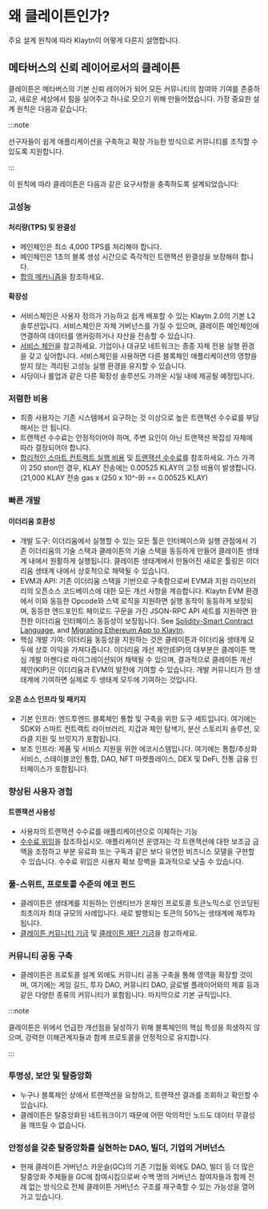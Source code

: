 # 왜 클레이튼인가?

주요 설계 원칙에 따라 Klaytn이 어떻게 다른지 설명합니다.

## 메타버스의 신뢰 레이어로서의 클레이튼 <a id="klaytn-as-a-trust-layer-of-metaverse"></a>

클레이튼은 메타버스의 기본 신뢰 레이어가 되어 모든 커뮤니티의 참여와 기여를 존중하고, 새로운 세상에서 힘을 실어주고 하나로 모으기 위해 만들어졌습니다.
가장 중요한 설계 원칙은 다음과 같습니다;

:::note

선구자들이 쉽게 애플리케이션을 구축하고 확장 가능한 방식으로 커뮤니티를 조직할 수 있도록 지원합니다.

:::

이 원칙에 따라 클레이튼은 다음과 같은 요구사항을 충족하도록 설계되었습니다:

### 고성능 <a id="high-performance"></a>

#### 처리량(TPS) 및 완결성 <a id="throughput-and-finality"></a>

- 메인체인은 최소 4,000 TPS를 처리해야 합니다.
- 메인체인은 1초의 블록 생성 시간으로 즉각적인 트랜잭션 완결성을 보장해야 합니다.
- [합의 메커니즘](./consensus-mechanism.md)을 참조하세요.
  ​

#### 확장성 <a id="scalability"></a>

- 서비스체인은 사용자 정의가 가능하고 쉽게 배포할 수 있는 Klaytn 2.0의 기본 L2 솔루션입니다. 서비스체인은 자체 거버넌스를 가질 수 있으며, 클레이튼 메인체인에 연결하여 데이터를 앵커링하거나 자산을 전송할 수 있습니다.
- [서비스 체인](./scaling-solutions.md#service-chain)을 참고하세요. 기업이나 대규모 네트워크는 종종 자체 전용 실행 환경을 갖고 싶어합니다. 서비스체인을 사용하면 다른 블록체인 애플리케이션의 영향을 받지 않는 격리된 고성능 실행 환경을 유지할 수 있습니다.
- 샤딩이나 롤업과 같은 다른 확장성 솔루션도 가까운 시일 내에 제공될 예정입니다.
  ​

### 저렴한 비용 <a id="low-cost"></a>

- 최종 사용자는 기존 시스템에서 요구하는 것 이상으로 높은 트랜잭션 수수료를 부담해서는 안 됩니다.
- 트랜잭션 수수료는 안정적이어야 하며, 주변 요인이 아닌 트랜잭션 복잡성 자체에 따라 결정되어야 합니다.
- [합리적인 스마트 컨트랙트 실행 비용](computation/klaytn-smart-contract.md#affordable-smart-contract-execution-cost) 및 [트랜잭션 수수료](./transaction-fees.md)를 참조하세요. 가스 가격이 250 ston인 경우, KLAY 전송에는 0.00525 KLAY의 고정 비용이 발생합니다. (21,000 KLAY 전송 gas x (250 x 10^-9) == 0.00525 KLAY)

### 빠른 개발 <a id="rapid-development"></a>

#### 이더리움 호환성 <a id="ethereum-compatibility"></a>

- 개발 도구: 이더리움에서 실행할 수 있는 모든 툴은 인터페이스와 실행 관점에서 기존 이더리움의 기술 스택과 클레이튼의 기술 스택을 동등하게 만들어 클레이튼 생태계 내에서 원활하게 실행됩니다. 클레이튼 생태계에서 만들어진 새로운 툴링은 이더리움 생태계 내에서 상호적으로 채택될 수 있습니다.
- EVM과 API: 기존 이더리움 스택을 기반으로 구축함으로써 EVM과 지원 라이브러리의 오픈소스 코드베이스에 대한 모든 개선 사항을 계승합니다. Klaytn EVM 환경에서 이와 동등한 Opcode와 스택 로직을 지원하면 실행 동작이 동등하게 보장되며, 동등한 엔드포인트 페이로드 구문을 가진 JSON-RPC API 세트를 지원하면 완전한 이더리움 인터페이스 동등성이 보장됩니다. See [Solidity-Smart Contract Language], and [Migrating Ethereum App to Klaytn].
- 핵심 개발 기여: 이더리움 동등성을 지원하는 것은 클레이튼과 이더리움 생태계 모두에 상호 이익을 가져다줍니다. 이더리움 개선 제안(EIP)의 대부분은 클레이튼 핵심 개발 아젠다로 마이그레이션되어 채택될 수 있으며, 결과적으로 클레이튼 개선 제안(KIP)은 이더리움과 EVM의 발전에 기여할 수 있습니다. 개발 커뮤니티가 한 생태계에 기여하면 실제로 두 생태계 모두에 기여하는 것입니다.
  ​

#### 오픈 소스 인프라 및 패키지 <a id="open-source-infrastructure-and-package"></a>

- 기본 인프라: 엔드투엔드 블록체인 통합 및 구축을 위한 도구 세트입니다. 여기에는 SDK와 스마트 컨트랙트 라이브러리, 지갑과 체인 탐색기, 분산 스토리지 솔루션, 오라클 지원 및 브릿지가 포함됩니다.
- 보조 인프라: 제품 및 서비스 지원을 위한 에코시스템입니다. 여기에는 통합/추상화 서비스, 스테이블코인 통합, DAO, NFT 마켓플레이스, DEX 및 DeFi, 전통 금융 인터페이스가 포함됩니다.
  ​

### 향상된 사용자 경험 <a id="enhanced-user-experience"></a>

#### 트랜잭션 사용성 <a id="usability-in-transaction"></a>

- 사용자의 트랜잭션 수수료를 애플리케이션으로 이체하는 기능
- [수수료 위임](./transactions/transactions.md#fee-delegation)을 참조하십시오. 애플리케이션 운영자는 각 트랜잭션에 대한 보조금 금액을 조정하고 부분 유료화 또는 구독과 같은 보다 유연한 비즈니스 모델을 구현할 수 있습니다. 수수료 위임은 사용자 확보 장벽을 효과적으로 낮출 수 있습니다.
  ​
  ​

### 풀-스위트, 프로토콜 수준의 에코 펀드 <a id="contribution-reward"></a>

- 클레이튼은 생태계를 지원하는 인센티브가 온체인 프로토콜 토큰노믹스로 인코딩된 최초이자 최대 규모의 사례입니다. 새로 발행되는 토큰의 50%는 생태계에 재투자됩니다.
- [클레이튼 커뮤니티 기금](token-economy.md#klaytn-community-fund) 및 [클레이튼 재단 기금](token-economy.md#klaytn-foundation-fund)을 참고하세요.
  ​
  ​

### 커뮤니티 공동 구축 <a id="community-co-building"></a>

- 클레이튼은 프로토콜 설계 외에도 커뮤니티 공동 구축을 통해 영역을 확장할 것이며, 여기에는 게임 길드, 투자 DAO, 커뮤니티 DAO, 글로벌 플레이어와의 제휴 등과 같은 다양한 종류의 커뮤니티가 포함됩니다.
  ​
마지막으로 기본 규칙입니다.

:::note

클레이튼은 위에서 언급한 개선점을 달성하기 위해 블록체인의 핵심 특성을 희생하지 않으며, 강력한 이해관계자들과 함께 프로토콜을 안정적으로 유지합니다.

:::

### 투명성, 보안 및 탈중앙화 <a id="transparency-security-and-decentralization"></a>

- 누구나 블록체인 상에서 트랜잭션을 요청하고, 트랜잭션 결과를 조회하고 확인할 수 있습니다.
- 클레이튼은 탈중앙화된 네트워크이기 때문에 어떤 악의적인 노드도 데이터 무결성을 깨뜨릴 수 없습니다.
  ​

### 안정성을 갖춘 탈중앙화를 실현하는 DAO, 빌더, 기업의 거버넌스 <a id="governance-by-trusted-entities"></a>

- 현재 클레이튼 거버넌스 카운슬(GC)의 기존 기업들 외에도 DAO, 빌더 등 더 많은 탈중앙화 주체들을 GC에 참여시킴으로써 수백 명의 거버넌스 참여자들과 함께 전례 없는 방식으로 전체 클레이튼 거버넌스 구조를 재구축할 수 있는 가능성을 열어가고 있습니다.

[Decoupling of Key Pairs from Addresses]: ./accounts.md#decoupling-key-pairs-from-addresses

[Multiple Key Pairs and Role-Based Keys]: ./accounts.md#multiple-key-pairs-and-role-based-keys

[Human-Readable Address]: ./accounts.md#human-readable-address-hra

[Consensus Mechanism]: ./consensus-mechanism.md

[Affordable Smart Contract Execution Cost]: computation/klaytn-smart-contract.md#affordable-smart-contract-execution-cost

[Transaction Fees]: transaction-fees/transaction-fees.md

[Fee Delegation]: ./transactions/transactions.md#fee-delegation

[Service Chain]: ./scaling-solutions.md#service-chain

[Solidity-Smart Contract Language]: ../build/smart-contracts/solidity-smart-contract-language.md

[Truffle]: ../build/smart-contracts/ide-and-tools/truffle.md

[Migrating Ethereum App to Klaytn]: ../build/tutorials/migrating-ethereum-app-to-klaytn.md

[Incentive Program]: ./token-economy.md

[Klaytn Improvement Reserve]: ./token-economy.md#klaytn-improvement-reserve

[Klaytn Growth Fund]: ./token-economy.md#klaytn-growth-fund
